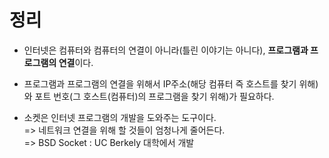 # 정리 

* 인터넷은 컴퓨터와 컴퓨터의 연결이 아니라(틀린 이야기는 아니다), **프로그램과 프로그램의 연결**이다.

* 프로그램과 프로그램의 연결을 위해서 IP주소(해당 컴퓨터 즉 호스트를 찾기 위해)와 포트 번호(그 호스트(컴퓨터)의 프로그램을 찾기 위해)가 필요하다. 

* 소켓은 인터넷 프로그램의 개발을 도와주는 도구이다. 
<br>=> 네트워크 연결을 위해 할 것들이 엄청나게 줄어든다. 
<br>=> BSD Socket : UC Berkely 대학에서 개발  
 
